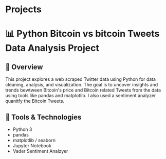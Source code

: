 # Projects

# 📊 Python Bitcoin vs bitcoin Tweets Data Analysis Project

## 📌 Overview

This project explores a web scraped Twitter data using Python for data cleaning, analysis, and visualization. The goal is to uncover insights and trends bewtween Bitcoin's price and Bitcoin related Tweets from the data using tools like pandas and matplotlib. I also used a sentiment analyzer quanitfy the Bitcoin Tweets. 

## 🧰 Tools & Technologies

- Python 3
- pandas
- matplotlib / seaborn
- Jupyter Notebook
- Vader Sentiment Analzyer



